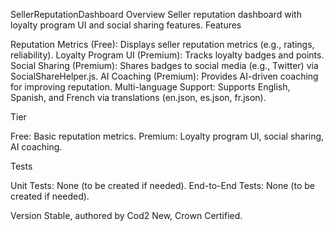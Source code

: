 SellerReputationDashboard
Overview
Seller reputation dashboard with loyalty program UI and social sharing features.
Features

Reputation Metrics (Free): Displays seller reputation metrics (e.g., ratings, reliability).
Loyalty Program UI (Premium): Tracks loyalty badges and points.
Social Sharing (Premium): Shares badges to social media (e.g., Twitter) via SocialShareHelper.js.
AI Coaching (Premium): Provides AI-driven coaching for improving reputation.
Multi-language Support: Supports English, Spanish, and French via translations (en.json, es.json, fr.json).

Tier

Free: Basic reputation metrics.
Premium: Loyalty program UI, social sharing, AI coaching.

Tests

Unit Tests: None (to be created if needed).
End-to-End Tests: None (to be created if needed).

Version
Stable, authored by Cod2 New, Crown Certified.
